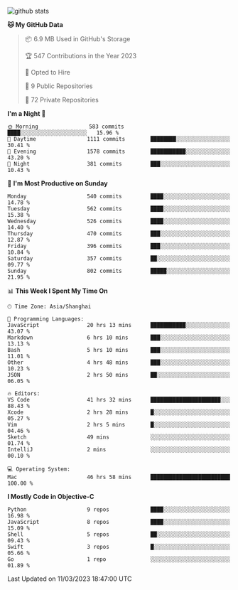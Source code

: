 
![github stats](https://github-readme-stats.vercel.app/api?username=ChesterYue&show_icons=true&count_private=true)

<!-- ![wakatime](https://github-readme-stats.vercel.app/api/wakatime?username=ChesterYue&layout=compact) -->

<!-- ![wakatime](https://github-readme-stats.vercel.app/api/top-langs/?username=ChesterYue&layout=compact) -->

<!--START_SECTION:waka-->
**🐱 My GitHub Data** 

> 📦 6.9 MB Used in GitHub's Storage 
 > 
> 🏆 547 Contributions in the Year 2023
 > 
> 💼 Opted to Hire
 > 
> 📜 9 Public Repositories 
 > 
> 🔑 72 Private Repositories 
 > 
**I'm a Night 🦉** 

```text
🌞 Morning                583 commits         ████░░░░░░░░░░░░░░░░░░░░░   15.96 % 
🌆 Daytime                1111 commits        ████████░░░░░░░░░░░░░░░░░   30.41 % 
🌃 Evening                1578 commits        ███████████░░░░░░░░░░░░░░   43.20 % 
🌙 Night                  381 commits         ███░░░░░░░░░░░░░░░░░░░░░░   10.43 % 
```
📅 **I'm Most Productive on Sunday** 

```text
Monday                   540 commits         ████░░░░░░░░░░░░░░░░░░░░░   14.78 % 
Tuesday                  562 commits         ████░░░░░░░░░░░░░░░░░░░░░   15.38 % 
Wednesday                526 commits         ████░░░░░░░░░░░░░░░░░░░░░   14.40 % 
Thursday                 470 commits         ███░░░░░░░░░░░░░░░░░░░░░░   12.87 % 
Friday                   396 commits         ███░░░░░░░░░░░░░░░░░░░░░░   10.84 % 
Saturday                 357 commits         ██░░░░░░░░░░░░░░░░░░░░░░░   09.77 % 
Sunday                   802 commits         █████░░░░░░░░░░░░░░░░░░░░   21.95 % 
```


📊 **This Week I Spent My Time On** 

```text
🕑︎ Time Zone: Asia/Shanghai

💬 Programming Languages: 
JavaScript               20 hrs 13 mins      ███████████░░░░░░░░░░░░░░   43.07 % 
Markdown                 6 hrs 10 mins       ███░░░░░░░░░░░░░░░░░░░░░░   13.13 % 
Bash                     5 hrs 10 mins       ███░░░░░░░░░░░░░░░░░░░░░░   11.01 % 
Other                    4 hrs 48 mins       ███░░░░░░░░░░░░░░░░░░░░░░   10.23 % 
JSON                     2 hrs 50 mins       ██░░░░░░░░░░░░░░░░░░░░░░░   06.05 % 

🔥 Editors: 
VS Code                  41 hrs 32 mins      ██████████████████████░░░   88.43 % 
Xcode                    2 hrs 28 mins       █░░░░░░░░░░░░░░░░░░░░░░░░   05.27 % 
Vim                      2 hrs 5 mins        █░░░░░░░░░░░░░░░░░░░░░░░░   04.46 % 
Sketch                   49 mins             ░░░░░░░░░░░░░░░░░░░░░░░░░   01.74 % 
IntelliJ                 2 mins              ░░░░░░░░░░░░░░░░░░░░░░░░░   00.10 % 

💻 Operating System: 
Mac                      46 hrs 58 mins      █████████████████████████   100.00 % 
```

**I Mostly Code in Objective-C** 

```text
Python                   9 repos             ████░░░░░░░░░░░░░░░░░░░░░   16.98 % 
JavaScript               8 repos             ████░░░░░░░░░░░░░░░░░░░░░   15.09 % 
Shell                    5 repos             ██░░░░░░░░░░░░░░░░░░░░░░░   09.43 % 
Swift                    3 repos             █░░░░░░░░░░░░░░░░░░░░░░░░   05.66 % 
Go                       1 repo              ░░░░░░░░░░░░░░░░░░░░░░░░░   01.89 % 
```




 Last Updated on 11/03/2023 18:47:00 UTC
<!--END_SECTION:waka-->